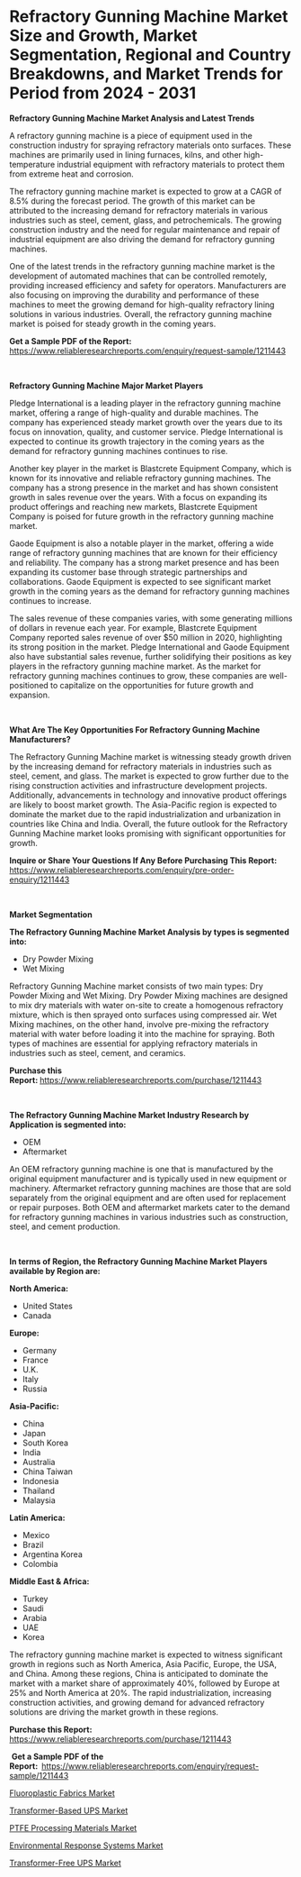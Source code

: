 <p><h1>Refractory Gunning Machine Market Size and Growth, Market Segmentation, Regional and Country Breakdowns, and Market Trends for Period from 2024 -  2031</h1></p><p><strong>Refractory Gunning Machine Market Analysis and Latest Trends</strong></p>
<p><p>A refractory gunning machine is a piece of equipment used in the construction industry for spraying refractory materials onto surfaces. These machines are primarily used in lining furnaces, kilns, and other high-temperature industrial equipment with refractory materials to protect them from extreme heat and corrosion.</p><p>The refractory gunning machine market is expected to grow at a CAGR of 8.5% during the forecast period. The growth of this market can be attributed to the increasing demand for refractory materials in various industries such as steel, cement, glass, and petrochemicals. The growing construction industry and the need for regular maintenance and repair of industrial equipment are also driving the demand for refractory gunning machines.</p><p>One of the latest trends in the refractory gunning machine market is the development of automated machines that can be controlled remotely, providing increased efficiency and safety for operators. Manufacturers are also focusing on improving the durability and performance of these machines to meet the growing demand for high-quality refractory lining solutions in various industries. Overall, the refractory gunning machine market is poised for steady growth in the coming years.</p></p>
<p><strong>Get a Sample PDF of the Report:&nbsp;</strong> <a href="https://www.reliableresearchreports.com/enquiry/request-sample/1211443">https://www.reliableresearchreports.com/enquiry/request-sample/1211443</a></p>
<p>&nbsp;</p>
<p><strong>Refractory Gunning Machine Major Market Players</strong></p>
<p><p>Pledge International is a leading player in the refractory gunning machine market, offering a range of high-quality and durable machines. The company has experienced steady market growth over the years due to its focus on innovation, quality, and customer service. Pledge International is expected to continue its growth trajectory in the coming years as the demand for refractory gunning machines continues to rise.</p><p>Another key player in the market is Blastcrete Equipment Company, which is known for its innovative and reliable refractory gunning machines. The company has a strong presence in the market and has shown consistent growth in sales revenue over the years. With a focus on expanding its product offerings and reaching new markets, Blastcrete Equipment Company is poised for future growth in the refractory gunning machine market.</p><p>Gaode Equipment is also a notable player in the market, offering a wide range of refractory gunning machines that are known for their efficiency and reliability. The company has a strong market presence and has been expanding its customer base through strategic partnerships and collaborations. Gaode Equipment is expected to see significant market growth in the coming years as the demand for refractory gunning machines continues to increase.</p><p>The sales revenue of these companies varies, with some generating millions of dollars in revenue each year. For example, Blastcrete Equipment Company reported sales revenue of over $50 million in 2020, highlighting its strong position in the market. Pledge International and Gaode Equipment also have substantial sales revenue, further solidifying their positions as key players in the refractory gunning machine market. As the market for refractory gunning machines continues to grow, these companies are well-positioned to capitalize on the opportunities for future growth and expansion.</p></p>
<p>&nbsp;</p>
<p><strong>What Are The Key Opportunities For Refractory Gunning Machine Manufacturers?</strong></p>
<p><p>The Refractory Gunning Machine market is witnessing steady growth driven by the increasing demand for refractory materials in industries such as steel, cement, and glass. The market is expected to grow further due to the rising construction activities and infrastructure development projects. Additionally, advancements in technology and innovative product offerings are likely to boost market growth. The Asia-Pacific region is expected to dominate the market due to the rapid industrialization and urbanization in countries like China and India. Overall, the future outlook for the Refractory Gunning Machine market looks promising with significant opportunities for growth.</p></p>
<p><strong>Inquire or Share Your Questions If Any Before Purchasing This Report:</strong> <a href="https://www.reliableresearchreports.com/enquiry/pre-order-enquiry/1211443">https://www.reliableresearchreports.com/enquiry/pre-order-enquiry/1211443</a></p>
<p>&nbsp;</p>
<p><strong>Market Segmentation</strong></p>
<p><strong>The Refractory Gunning Machine Market Analysis by types is segmented into:</strong></p>
<p><ul><li>Dry Powder Mixing</li><li>Wet Mixing</li></ul></p>
<p><p>Refractory Gunning Machine market consists of two main types: Dry Powder Mixing and Wet Mixing. Dry Powder Mixing machines are designed to mix dry materials with water on-site to create a homogenous refractory mixture, which is then sprayed onto surfaces using compressed air. Wet Mixing machines, on the other hand, involve pre-mixing the refractory material with water before loading it into the machine for spraying. Both types of machines are essential for applying refractory materials in industries such as steel, cement, and ceramics.</p></p>
<p><strong>Purchase this Report:&nbsp;</strong><a href="https://www.reliableresearchreports.com/purchase/1211443">https://www.reliableresearchreports.com/purchase/1211443</a></p>
<p>&nbsp;</p>
<p><strong>The Refractory Gunning Machine Market Industry Research by Application is segmented into:</strong></p>
<p><ul><li>OEM</li><li>Aftermarket</li></ul></p>
<p><p>An OEM refractory gunning machine is one that is manufactured by the original equipment manufacturer and is typically used in new equipment or machinery. Aftermarket refractory gunning machines are those that are sold separately from the original equipment and are often used for replacement or repair purposes. Both OEM and aftermarket markets cater to the demand for refractory gunning machines in various industries such as construction, steel, and cement production.</p></p>
<p>&nbsp;</p>
<p><strong>In terms of Region, the Refractory Gunning Machine Market Players available by Region are:</strong></p>
<p>
    <p> <strong> North America: </strong>
        <ul>
            <li>United States</li>
            <li>Canada</li>
        </ul>
        </p> 
    <p> <strong> Europe: </strong>
        <ul>
            <li>Germany</li>
            <li>France</li>
            <li>U.K.</li>
            <li>Italy</li>
            <li>Russia</li>
        </ul>
        </p> 
    <p> <strong> Asia-Pacific: </strong>
        <ul>
            <li>China</li>
            <li>Japan</li>
            <li>South Korea</li>
            <li>India</li>
            <li>Australia</li>
            <li>China Taiwan</li>
            <li>Indonesia</li>
            <li>Thailand</li>
            <li>Malaysia</li>
        </ul>
        </p> 
    <p> <strong> Latin America: </strong>
        <ul>
            <li>Mexico</li>
            <li>Brazil</li>
            <li>Argentina Korea</li>
            <li>Colombia</li>
        </ul>
        </p> 
    <p> <strong> Middle East & Africa: </strong>
        <ul>
            <li>Turkey</li>
            <li>Saudi</li>
            <li>Arabia</li>
            <li>UAE</li>
            <li>Korea</li>
        </ul>
    </p>
    </p>
<p><p>The refractory gunning machine market is expected to witness significant growth in regions such as North America, Asia Pacific, Europe, the USA, and China. Among these regions, China is anticipated to dominate the market with a market share of approximately 40%, followed by Europe at 25% and North America at 20%. The rapid industrialization, increasing construction activities, and growing demand for advanced refractory solutions are driving the market growth in these regions.</p></p>
<p><strong>Purchase this Report: </strong><a href="https://www.reliableresearchreports.com/purchase/1211443">https://www.reliableresearchreports.com/purchase/1211443</a></p>
<p>&nbsp;<strong>Get a Sample PDF of the Report:&nbsp;&nbsp;</strong><a href="https://www.reliableresearchreports.com/enquiry/request-sample/1211443">https://www.reliableresearchreports.com/enquiry/request-sample/1211443</a></p>
<p><strong></strong></p>
<p><p><a href="https://medium.com/@katherineince77/fluoroplastic-fabrics-market-insight-market-trends-growth-forecasted-from-2024-to-2031-4edc1ca1bb6b">Fluoroplastic Fabrics Market</a></p><p><a href="https://github.com/dimitrishawkinswaynenp91rgz/Market-Research-Report-List-1/blob/main/transformer-based-ups-market.md">Transformer-Based UPS Market</a></p><p><a href="https://medium.com/@katherineince77/ptfe-processing-materials-market-share-evolution-and-market-growth-trends-2024-2031-ff70897eca3d">PTFE Processing Materials Market</a></p><p><a href="https://medium.com/@katherineince77/environmental-response-systems-market-size-market-outlook-and-market-forecast-2024-to-2031-bd3609b3f6b1">Environmental Response Systems Market</a></p><p><a href="https://github.com/changoleonlaverguenzanoexiste/Market-Research-Report-List-2/blob/main/transformer-free-ups-market.md">Transformer-Free UPS Market</a></p></p>